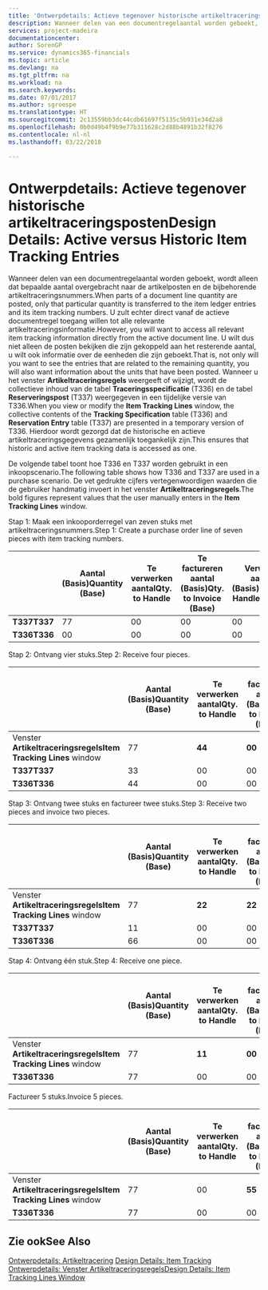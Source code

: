 ```yaml
---
title: 'Ontwerpdetails: Actieve tegenover historische artikeltraceringsposten | Microsoft Docs'
description: Wanneer delen van een documentregelaantal worden geboekt, wordt alleen dat bepaalde aantal overgebracht naar de artikelposten en de bijbehorende artikeltraceringsnummers. U zult echter direct vanaf de actieve documentregel toegang willen tot alle relevante artikeltraceringsinformatie. U wilt dus niet alleen de posten bekijken die zijn gekoppeld aan het resterende aantal, u wilt ook informatie over de eenheden die zijn geboekt. Wanneer u het venster **Artikeltraceringsregels** weergeeft of wijzigt, wordt de collectieve inhoud van de tabel **Traceringsspecificatie** (T336) en de tabel **Reserveringspost** (T337) weergegeven in een tijdelijke versie van T336. Hierdoor wordt gezorgd dat de historische en actieve artikeltraceringsgegevens gezamenlijk toegankelijk zijn.
services: project-madeira
documentationcenter: 
author: SorenGP
ms.service: dynamics365-financials
ms.topic: article
ms.devlang: na
ms.tgt_pltfrm: na
ms.workload: na
ms.search.keywords: 
ms.date: 07/01/2017
ms.author: sgroespe
ms.translationtype: HT
ms.sourcegitcommit: 2c13559bb3dc44cdb61697f5135c5b931e34d2a8
ms.openlocfilehash: 0b0d49b4f9b9e77b311628c2d88b4891b32f8276
ms.contentlocale: nl-nl
ms.lasthandoff: 03/22/2018

---
```

# <a name="design-details-active-versus-historic-item-tracking-entries"></a><span data-ttu-id="f3d1d-107">Ontwerpdetails: Actieve tegenover historische artikeltraceringsposten</span><span class="sxs-lookup"><span data-stu-id="f3d1d-107">Design Details: Active versus Historic Item Tracking Entries</span></span>
<span data-ttu-id="f3d1d-108">Wanneer delen van een documentregelaantal worden geboekt, wordt alleen dat bepaalde aantal overgebracht naar de artikelposten en de bijbehorende artikeltraceringsnummers.</span><span class="sxs-lookup"><span data-stu-id="f3d1d-108">When parts of a document line quantity are posted, only that particular quantity is transferred to the item ledger entries and its item tracking numbers.</span></span> <span data-ttu-id="f3d1d-109">U zult echter direct vanaf de actieve documentregel toegang willen tot alle relevante artikeltraceringsinformatie.</span><span class="sxs-lookup"><span data-stu-id="f3d1d-109">However, you will want to access all relevant item tracking information directly from the active document line.</span></span> <span data-ttu-id="f3d1d-110">U wilt dus niet alleen de posten bekijken die zijn gekoppeld aan het resterende aantal, u wilt ook informatie over de eenheden die zijn geboekt.</span><span class="sxs-lookup"><span data-stu-id="f3d1d-110">That is, not only will you want to see the entries that are related to the remaining quantity, you will also want information about the units that have been posted.</span></span> <span data-ttu-id="f3d1d-111">Wanneer u het venster **Artikeltraceringsregels** weergeeft of wijzigt, wordt de collectieve inhoud van de tabel **Traceringsspecificatie** (T336) en de tabel **Reserveringspost** (T337) weergegeven in een tijdelijke versie van T336.</span><span class="sxs-lookup"><span data-stu-id="f3d1d-111">When you view or modify the **Item Tracking Lines** window, the collective contents of the **Tracking Specification** table (T336) and **Reservation Entry** table (T337) are presented in a temporary version of T336.</span></span> <span data-ttu-id="f3d1d-112">Hierdoor wordt gezorgd dat de historische en actieve artikeltraceringsgegevens gezamenlijk toegankelijk zijn.</span><span class="sxs-lookup"><span data-stu-id="f3d1d-112">This ensures that historic and active item tracking data is accessed as one.</span></span>  

 <span data-ttu-id="f3d1d-113">De volgende tabel toont hoe T336 en T337 worden gebruikt in een inkoopscenario.</span><span class="sxs-lookup"><span data-stu-id="f3d1d-113">The following table shows how T336 and T337 are used in a purchase scenario.</span></span> <span data-ttu-id="f3d1d-114">De vet gedrukte cijfers vertegenwoordigen waarden die de gebruiker handmatig invoert in het venster **Artikeltraceringsregels**.</span><span class="sxs-lookup"><span data-stu-id="f3d1d-114">The bold figures represent values that the user manually enters in the **Item Tracking Lines** window.</span></span>  

 <span data-ttu-id="f3d1d-115">Stap 1: Maak een inkooporderregel van zeven stuks met artikeltraceringsnummers.</span><span class="sxs-lookup"><span data-stu-id="f3d1d-115">Step 1: Create a purchase order line of seven pieces with item tracking numbers.</span></span>  

||<span data-ttu-id="f3d1d-116">**Aantal (Basis)**</span><span class="sxs-lookup"><span data-stu-id="f3d1d-116">**Quantity (Base)**</span></span>|<span data-ttu-id="f3d1d-117">**Te verwerken aantal**</span><span class="sxs-lookup"><span data-stu-id="f3d1d-117">**Qty. to Handle**</span></span>|<span data-ttu-id="f3d1d-118">**Te factureren aantal (Basis)**</span><span class="sxs-lookup"><span data-stu-id="f3d1d-118">**Qty. to Invoice (Base)**</span></span>|<span data-ttu-id="f3d1d-119">**Verwerkt aantal (Basis)**</span><span class="sxs-lookup"><span data-stu-id="f3d1d-119">**Quantity Handled (Base)**</span></span>|<span data-ttu-id="f3d1d-120">**Gefactureerd aantal (Basis)**</span><span class="sxs-lookup"><span data-stu-id="f3d1d-120">**Quantity Invoiced (Base)**</span></span>|  
|-|----------------------------------------------|--------------------------------------------|------------------------------------------------------|-------------------------------------------------------|--------------------------------------------------------|  
|<span data-ttu-id="f3d1d-121">**T337**</span><span class="sxs-lookup"><span data-stu-id="f3d1d-121">**T337**</span></span>|<span data-ttu-id="f3d1d-122">7</span><span class="sxs-lookup"><span data-stu-id="f3d1d-122">7</span></span>|<span data-ttu-id="f3d1d-123">0</span><span class="sxs-lookup"><span data-stu-id="f3d1d-123">0</span></span>|<span data-ttu-id="f3d1d-124">0</span><span class="sxs-lookup"><span data-stu-id="f3d1d-124">0</span></span>|<span data-ttu-id="f3d1d-125">0</span><span class="sxs-lookup"><span data-stu-id="f3d1d-125">0</span></span>|<span data-ttu-id="f3d1d-126">0</span><span class="sxs-lookup"><span data-stu-id="f3d1d-126">0</span></span>|  
|<span data-ttu-id="f3d1d-127">**T336**</span><span class="sxs-lookup"><span data-stu-id="f3d1d-127">**T336**</span></span>|<span data-ttu-id="f3d1d-128">0</span><span class="sxs-lookup"><span data-stu-id="f3d1d-128">0</span></span>|<span data-ttu-id="f3d1d-129">0</span><span class="sxs-lookup"><span data-stu-id="f3d1d-129">0</span></span>|<span data-ttu-id="f3d1d-130">0</span><span class="sxs-lookup"><span data-stu-id="f3d1d-130">0</span></span>|<span data-ttu-id="f3d1d-131">0</span><span class="sxs-lookup"><span data-stu-id="f3d1d-131">0</span></span>|<span data-ttu-id="f3d1d-132">0</span><span class="sxs-lookup"><span data-stu-id="f3d1d-132">0</span></span>|  

 <span data-ttu-id="f3d1d-133">Stap 2: Ontvang vier stuks.</span><span class="sxs-lookup"><span data-stu-id="f3d1d-133">Step 2: Receive four pieces.</span></span>  

||<span data-ttu-id="f3d1d-134">**Aantal (Basis)**</span><span class="sxs-lookup"><span data-stu-id="f3d1d-134">**Quantity (Base)**</span></span>|<span data-ttu-id="f3d1d-135">**Te verwerken aantal**</span><span class="sxs-lookup"><span data-stu-id="f3d1d-135">**Qty. to Handle**</span></span>|<span data-ttu-id="f3d1d-136">**Te factureren aantal (Basis)**</span><span class="sxs-lookup"><span data-stu-id="f3d1d-136">**Qty. to Invoice (Base)**</span></span>|<span data-ttu-id="f3d1d-137">**Verwerkt aantal (Basis)**</span><span class="sxs-lookup"><span data-stu-id="f3d1d-137">**Quantity Handled (Base)**</span></span>|<span data-ttu-id="f3d1d-138">**Gefactureerd aantal (Basis)**</span><span class="sxs-lookup"><span data-stu-id="f3d1d-138">**Quantity Invoiced (Base)**</span></span>|  
|-|----------------------------------------------|--------------------------------------------|------------------------------------------------------|-------------------------------------------------------|--------------------------------------------------------|  
|<span data-ttu-id="f3d1d-139">Venster **Artikeltraceringsregels**</span><span class="sxs-lookup"><span data-stu-id="f3d1d-139">**Item Tracking Lines** window</span></span>|<span data-ttu-id="f3d1d-140">7</span><span class="sxs-lookup"><span data-stu-id="f3d1d-140">7</span></span>|<span data-ttu-id="f3d1d-141">**4**</span><span class="sxs-lookup"><span data-stu-id="f3d1d-141">**4**</span></span>|<span data-ttu-id="f3d1d-142">**0**</span><span class="sxs-lookup"><span data-stu-id="f3d1d-142">**0**</span></span>|<span data-ttu-id="f3d1d-143">0</span><span class="sxs-lookup"><span data-stu-id="f3d1d-143">0</span></span>|<span data-ttu-id="f3d1d-144">0</span><span class="sxs-lookup"><span data-stu-id="f3d1d-144">0</span></span>|  
|<span data-ttu-id="f3d1d-145">**T337**</span><span class="sxs-lookup"><span data-stu-id="f3d1d-145">**T337**</span></span>|<span data-ttu-id="f3d1d-146">3</span><span class="sxs-lookup"><span data-stu-id="f3d1d-146">3</span></span>|<span data-ttu-id="f3d1d-147">0</span><span class="sxs-lookup"><span data-stu-id="f3d1d-147">0</span></span>|<span data-ttu-id="f3d1d-148">0</span><span class="sxs-lookup"><span data-stu-id="f3d1d-148">0</span></span>|<span data-ttu-id="f3d1d-149">0</span><span class="sxs-lookup"><span data-stu-id="f3d1d-149">0</span></span>|<span data-ttu-id="f3d1d-150">0</span><span class="sxs-lookup"><span data-stu-id="f3d1d-150">0</span></span>|  
|<span data-ttu-id="f3d1d-151">**T336**</span><span class="sxs-lookup"><span data-stu-id="f3d1d-151">**T336**</span></span>|<span data-ttu-id="f3d1d-152">4</span><span class="sxs-lookup"><span data-stu-id="f3d1d-152">4</span></span>|<span data-ttu-id="f3d1d-153">0</span><span class="sxs-lookup"><span data-stu-id="f3d1d-153">0</span></span>|<span data-ttu-id="f3d1d-154">0</span><span class="sxs-lookup"><span data-stu-id="f3d1d-154">0</span></span>|<span data-ttu-id="f3d1d-155">4</span><span class="sxs-lookup"><span data-stu-id="f3d1d-155">4</span></span>|<span data-ttu-id="f3d1d-156">0</span><span class="sxs-lookup"><span data-stu-id="f3d1d-156">0</span></span>|  

 <span data-ttu-id="f3d1d-157">Stap 3: Ontvang twee stuks en factureer twee stuks.</span><span class="sxs-lookup"><span data-stu-id="f3d1d-157">Step 3: Receive two pieces and invoice two pieces.</span></span>  

||<span data-ttu-id="f3d1d-158">**Aantal (Basis)**</span><span class="sxs-lookup"><span data-stu-id="f3d1d-158">**Quantity (Base)**</span></span>|<span data-ttu-id="f3d1d-159">**Te verwerken aantal**</span><span class="sxs-lookup"><span data-stu-id="f3d1d-159">**Qty. to Handle**</span></span>|<span data-ttu-id="f3d1d-160">**Te factureren aantal (Basis)**</span><span class="sxs-lookup"><span data-stu-id="f3d1d-160">**Qty. to Invoice (Base)**</span></span>|<span data-ttu-id="f3d1d-161">**Verwerkt aantal (Basis)**</span><span class="sxs-lookup"><span data-stu-id="f3d1d-161">**Quantity Handled (Base)**</span></span>|<span data-ttu-id="f3d1d-162">**Gefactureerd aantal (Basis)**</span><span class="sxs-lookup"><span data-stu-id="f3d1d-162">**Quantity Invoiced (Base)**</span></span>|  
|-|----------------------------------------------|--------------------------------------------|------------------------------------------------------|-------------------------------------------------------|--------------------------------------------------------|  
|<span data-ttu-id="f3d1d-163">Venster **Artikeltraceringsregels**</span><span class="sxs-lookup"><span data-stu-id="f3d1d-163">**Item Tracking Lines** window</span></span>|<span data-ttu-id="f3d1d-164">7</span><span class="sxs-lookup"><span data-stu-id="f3d1d-164">7</span></span>|<span data-ttu-id="f3d1d-165">**2**</span><span class="sxs-lookup"><span data-stu-id="f3d1d-165">**2**</span></span>|<span data-ttu-id="f3d1d-166">**2**</span><span class="sxs-lookup"><span data-stu-id="f3d1d-166">**2**</span></span>|<span data-ttu-id="f3d1d-167">4</span><span class="sxs-lookup"><span data-stu-id="f3d1d-167">4</span></span>|<span data-ttu-id="f3d1d-168">0</span><span class="sxs-lookup"><span data-stu-id="f3d1d-168">0</span></span>|  
|<span data-ttu-id="f3d1d-169">**T337**</span><span class="sxs-lookup"><span data-stu-id="f3d1d-169">**T337**</span></span>|<span data-ttu-id="f3d1d-170">1</span><span class="sxs-lookup"><span data-stu-id="f3d1d-170">1</span></span>|<span data-ttu-id="f3d1d-171">0</span><span class="sxs-lookup"><span data-stu-id="f3d1d-171">0</span></span>|<span data-ttu-id="f3d1d-172">0</span><span class="sxs-lookup"><span data-stu-id="f3d1d-172">0</span></span>|<span data-ttu-id="f3d1d-173">0</span><span class="sxs-lookup"><span data-stu-id="f3d1d-173">0</span></span>|<span data-ttu-id="f3d1d-174">0</span><span class="sxs-lookup"><span data-stu-id="f3d1d-174">0</span></span>|  
|<span data-ttu-id="f3d1d-175">**T336**</span><span class="sxs-lookup"><span data-stu-id="f3d1d-175">**T336**</span></span>|<span data-ttu-id="f3d1d-176">6</span><span class="sxs-lookup"><span data-stu-id="f3d1d-176">6</span></span>|<span data-ttu-id="f3d1d-177">0</span><span class="sxs-lookup"><span data-stu-id="f3d1d-177">0</span></span>|<span data-ttu-id="f3d1d-178">0</span><span class="sxs-lookup"><span data-stu-id="f3d1d-178">0</span></span>|<span data-ttu-id="f3d1d-179">6</span><span class="sxs-lookup"><span data-stu-id="f3d1d-179">6</span></span>|<span data-ttu-id="f3d1d-180">2</span><span class="sxs-lookup"><span data-stu-id="f3d1d-180">2</span></span>|  

 <span data-ttu-id="f3d1d-181">Stap 4: Ontvang één stuk.</span><span class="sxs-lookup"><span data-stu-id="f3d1d-181">Step 4: Receive one piece.</span></span>  

||<span data-ttu-id="f3d1d-182">**Aantal (Basis)**</span><span class="sxs-lookup"><span data-stu-id="f3d1d-182">**Quantity (Base)**</span></span>|<span data-ttu-id="f3d1d-183">**Te verwerken aantal**</span><span class="sxs-lookup"><span data-stu-id="f3d1d-183">**Qty. to Handle**</span></span>|<span data-ttu-id="f3d1d-184">**Te factureren aantal (Basis)**</span><span class="sxs-lookup"><span data-stu-id="f3d1d-184">**Qty. to Invoice (Base)**</span></span>|<span data-ttu-id="f3d1d-185">**Verwerkt aantal (Basis)**</span><span class="sxs-lookup"><span data-stu-id="f3d1d-185">**Quantity Handled (Base)**</span></span>|<span data-ttu-id="f3d1d-186">**Gefactureerd aantal (Basis)**</span><span class="sxs-lookup"><span data-stu-id="f3d1d-186">**Quantity Invoiced (Base)**</span></span>|  
|-|----------------------------------------------|--------------------------------------------|------------------------------------------------------|-------------------------------------------------------|--------------------------------------------------------|  
|<span data-ttu-id="f3d1d-187">Venster **Artikeltraceringsregels**</span><span class="sxs-lookup"><span data-stu-id="f3d1d-187">**Item Tracking Lines** window</span></span>|<span data-ttu-id="f3d1d-188">7</span><span class="sxs-lookup"><span data-stu-id="f3d1d-188">7</span></span>|<span data-ttu-id="f3d1d-189">**1**</span><span class="sxs-lookup"><span data-stu-id="f3d1d-189">**1**</span></span>|<span data-ttu-id="f3d1d-190">**0**</span><span class="sxs-lookup"><span data-stu-id="f3d1d-190">**0**</span></span>|<span data-ttu-id="f3d1d-191">6</span><span class="sxs-lookup"><span data-stu-id="f3d1d-191">6</span></span>|<span data-ttu-id="f3d1d-192">2</span><span class="sxs-lookup"><span data-stu-id="f3d1d-192">2</span></span>|  
|<span data-ttu-id="f3d1d-193">**T336**</span><span class="sxs-lookup"><span data-stu-id="f3d1d-193">**T336**</span></span>|<span data-ttu-id="f3d1d-194">7</span><span class="sxs-lookup"><span data-stu-id="f3d1d-194">7</span></span>|<span data-ttu-id="f3d1d-195">0</span><span class="sxs-lookup"><span data-stu-id="f3d1d-195">0</span></span>|<span data-ttu-id="f3d1d-196">0</span><span class="sxs-lookup"><span data-stu-id="f3d1d-196">0</span></span>|<span data-ttu-id="f3d1d-197">7</span><span class="sxs-lookup"><span data-stu-id="f3d1d-197">7</span></span>|<span data-ttu-id="f3d1d-198">2</span><span class="sxs-lookup"><span data-stu-id="f3d1d-198">2</span></span>|  

 <span data-ttu-id="f3d1d-199">Factureer 5 stuks.</span><span class="sxs-lookup"><span data-stu-id="f3d1d-199">Invoice 5 pieces.</span></span>  

||<span data-ttu-id="f3d1d-200">**Aantal (Basis)**</span><span class="sxs-lookup"><span data-stu-id="f3d1d-200">**Quantity (Base)**</span></span>|<span data-ttu-id="f3d1d-201">**Te verwerken aantal**</span><span class="sxs-lookup"><span data-stu-id="f3d1d-201">**Qty. to Handle**</span></span>|<span data-ttu-id="f3d1d-202">**Te factureren aantal (Basis)**</span><span class="sxs-lookup"><span data-stu-id="f3d1d-202">**Qty. to Invoice (Base)**</span></span>|<span data-ttu-id="f3d1d-203">**Verwerkt aantal (Basis)**</span><span class="sxs-lookup"><span data-stu-id="f3d1d-203">**Quantity Handled (Base)**</span></span>|<span data-ttu-id="f3d1d-204">**Gefactureerd aantal (Basis)**</span><span class="sxs-lookup"><span data-stu-id="f3d1d-204">**Quantity Invoiced (Base)**</span></span>|  
|-|----------------------------------------------|--------------------------------------------|------------------------------------------------------|-------------------------------------------------------|--------------------------------------------------------|  
|<span data-ttu-id="f3d1d-205">Venster **Artikeltraceringsregels**</span><span class="sxs-lookup"><span data-stu-id="f3d1d-205">**Item Tracking Lines** window</span></span>|<span data-ttu-id="f3d1d-206">7</span><span class="sxs-lookup"><span data-stu-id="f3d1d-206">7</span></span>|<span data-ttu-id="f3d1d-207">0</span><span class="sxs-lookup"><span data-stu-id="f3d1d-207">0</span></span>|<span data-ttu-id="f3d1d-208">**5**</span><span class="sxs-lookup"><span data-stu-id="f3d1d-208">**5**</span></span>|<span data-ttu-id="f3d1d-209">7</span><span class="sxs-lookup"><span data-stu-id="f3d1d-209">7</span></span>|<span data-ttu-id="f3d1d-210">2</span><span class="sxs-lookup"><span data-stu-id="f3d1d-210">2</span></span>|  
|<span data-ttu-id="f3d1d-211">**T336**</span><span class="sxs-lookup"><span data-stu-id="f3d1d-211">**T336**</span></span>|<span data-ttu-id="f3d1d-212">7</span><span class="sxs-lookup"><span data-stu-id="f3d1d-212">7</span></span>|<span data-ttu-id="f3d1d-213">0</span><span class="sxs-lookup"><span data-stu-id="f3d1d-213">0</span></span>|<span data-ttu-id="f3d1d-214">0</span><span class="sxs-lookup"><span data-stu-id="f3d1d-214">0</span></span>|<span data-ttu-id="f3d1d-215">7</span><span class="sxs-lookup"><span data-stu-id="f3d1d-215">7</span></span>|<span data-ttu-id="f3d1d-216">7</span><span class="sxs-lookup"><span data-stu-id="f3d1d-216">7</span></span>|  

## <a name="see-also"></a><span data-ttu-id="f3d1d-217">Zie ook</span><span class="sxs-lookup"><span data-stu-id="f3d1d-217">See Also</span></span>  
 <span data-ttu-id="f3d1d-218">[Ontwerpdetails: Artikeltracering](design-details-item-tracking.md) </span><span class="sxs-lookup"><span data-stu-id="f3d1d-218">[Design Details: Item Tracking](design-details-item-tracking.md) </span></span>  
 [<span data-ttu-id="f3d1d-219">Ontwerpdetails: Venster Artikeltraceringsregels</span><span class="sxs-lookup"><span data-stu-id="f3d1d-219">Design Details: Item Tracking Lines Window</span></span>](design-details-item-tracking-lines-window.md)

